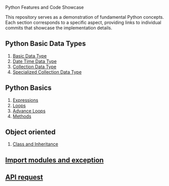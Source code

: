 Python Features and Code Showcase

This repository serves as a demonstration of fundamental Python concepts. Each section corresponds to a specific aspect, providing links to individual commits that showcase the implementation details.

## Python Basic Data Types

1. [Basic Data Type](https://github.com/dwinanto34/Python/commit/78065312bb0a24a5c1ae7d59e15a1d2dccf84855)
2. [Date Time Data Type](https://github.com/dwinanto34/Python/commit/a0cfaaaf37145b8dd2f32d092cdb763367f36907)
3. [Collection Data Type](https://github.com/dwinanto34/Python/commit/910b19fe790da13f19be31a6445766471d4e49d1)
4. [Specialized Collection Data Type](https://github.com/dwinanto34/Python/commit/cc2d7f15d3e8b166c641ac672f0190dcc4590520)

## Python Basics

1. [Expressions](https://github.com/dwinanto34/Python/commit/2c3a3136677afec5045f196a35ca450d5619348b)
2. [Loops](https://github.com/dwinanto34/Python/commit/bc9c9d4d211d22c3bb4394d560c2856bc9a792ed)
3. [Advance Loops](https://github.com/dwinanto34/Python/commit/8114c7633055ee3048eb7e45d5bd7eaa8ae89edb)
4. [Methods](https://github.com/dwinanto34/Python/commit/abe97b548ec301b86a8c4865763ecdc6375ea35f)

## Object oriented

1. [Class and Inheritance](https://github.com/dwinanto34/Python/commit/f7b4abbe89aec5d7a3d7910eca30717b1c3bf325)

## [Import modules and exception](https://github.com/dwinanto34/Python/commit/70550d74bd0c3d2e7e31ca23a696d421eb7fa4f0)

## [API request](https://github.com/dwinanto34/Python/commit/e93b5b4c0ff2ee822603e74ea493638a803badb9)
